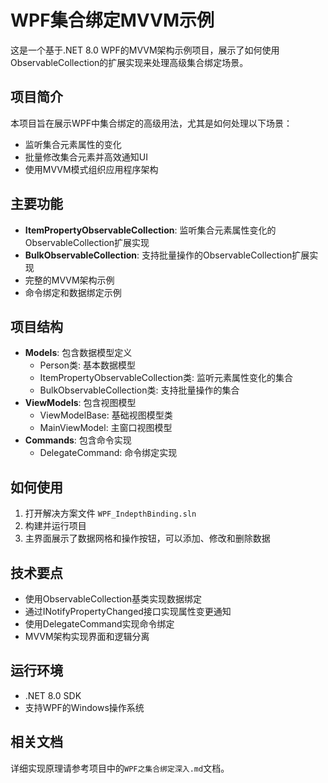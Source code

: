 # WPF集合绑定MVVM示例

这是一个基于.NET 8.0 WPF的MVVM架构示例项目，展示了如何使用ObservableCollection的扩展实现来处理高级集合绑定场景。

## 项目简介

本项目旨在展示WPF中集合绑定的高级用法，尤其是如何处理以下场景：
- 监听集合元素属性的变化
- 批量修改集合元素并高效通知UI
- 使用MVVM模式组织应用程序架构

## 主要功能

- **ItemPropertyObservableCollection**: 监听集合元素属性变化的ObservableCollection扩展实现
- **BulkObservableCollection**: 支持批量操作的ObservableCollection扩展实现
- 完整的MVVM架构示例
- 命令绑定和数据绑定示例

## 项目结构

- **Models**: 包含数据模型定义
  - Person类: 基本数据模型
  - ItemPropertyObservableCollection类: 监听元素属性变化的集合
  - BulkObservableCollection类: 支持批量操作的集合
- **ViewModels**: 包含视图模型
  - ViewModelBase: 基础视图模型类
  - MainViewModel: 主窗口视图模型
- **Commands**: 包含命令实现
  - DelegateCommand: 命令绑定实现

## 如何使用

1. 打开解决方案文件 `WPF_IndepthBinding.sln`
2. 构建并运行项目
3. 主界面展示了数据网格和操作按钮，可以添加、修改和删除数据

## 技术要点

- 使用ObservableCollection基类实现数据绑定
- 通过INotifyPropertyChanged接口实现属性变更通知
- 使用DelegateCommand实现命令绑定
- MVVM架构实现界面和逻辑分离

## 运行环境

- .NET 8.0 SDK
- 支持WPF的Windows操作系统

## 相关文档

详细实现原理请参考项目中的`WPF之集合绑定深入.md`文档。
